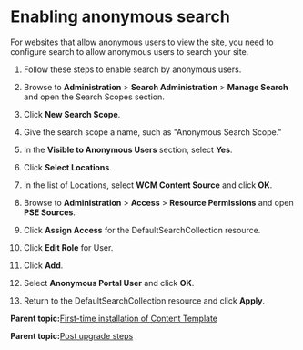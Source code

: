 # Enabling anonymous search 

For websites that allow anonymous users to view the site, you need to configure search to allow anonymous users to search your site.

1.  Follow these steps to enable search by anonymous users.
2.  Browse to **Administration** \> **Search Administration** \> **Manage Search** and open the Search Scopes section.

3.  Click **New Search Scope**.

4.  Give the search scope a name, such as "Anonymous Search Scope."

5.  In the **Visible to Anonymous Users** section, select **Yes**.

6.  Click **Select Locations**.

7.  In the list of Locations, select **WCM Content Source** and click **OK**.

8.  Browse to **Administration** \> **Access** \> **Resource Permissions** and open **PSE Sources**.

9.  Click **Assign Access** for the DefaultSearchCollection resource.

10. Click **Edit Role** for User.

11. Click **Add**.

12. Select **Anonymous Portal User** and click **OK**.

13. Return to the DefaultSearchCollection resource and click **Apply**.


**Parent topic:**[First-time installation of Content Template ](../ctc/ctc_inst_overview.md)

**Parent topic:**[Post upgrade steps ](../ctc/ctc-upgrade-post.md)

